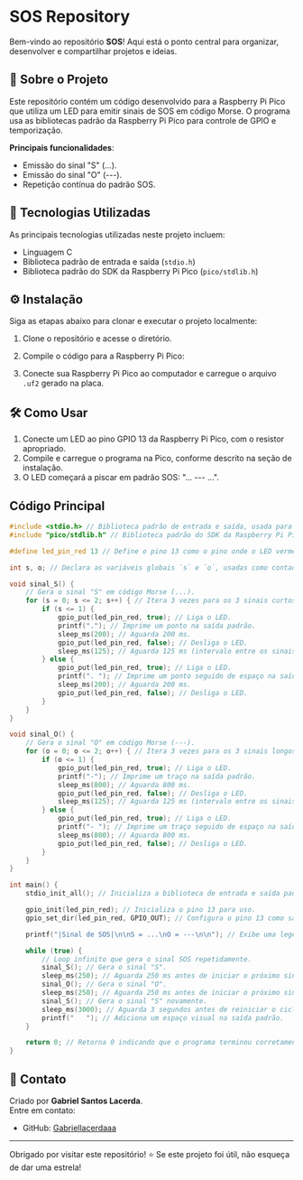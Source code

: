 # SOS Repository

Bem-vindo ao repositório **SOS**! Aqui está o ponto central para organizar, desenvolver e compartilhar projetos e ideias.

## 📖 Sobre o Projeto

Este repositório contém um código desenvolvido para a Raspberry Pi Pico que utiliza um LED para emitir sinais de SOS em código Morse. O programa usa as bibliotecas padrão da Raspberry Pi Pico para controle de GPIO e temporização.

**Principais funcionalidades**:
- Emissão do sinal "S" (...).
- Emissão do sinal "O" (---).
- Repetição contínua do padrão SOS.

## 🚀 Tecnologias Utilizadas

As principais tecnologias utilizadas neste projeto incluem:
- Linguagem C
- Biblioteca padrão de entrada e saída (`stdio.h`)
- Biblioteca padrão do SDK da Raspberry Pi Pico (`pico/stdlib.h`)

## ⚙️ Instalação

Siga as etapas abaixo para clonar e executar o projeto localmente:

1. Clone o repositório e acesse o diretório.

2. Compile o código para a Raspberry Pi Pico:

3. Conecte sua Raspberry Pi Pico ao computador e carregue o arquivo `.uf2` gerado na placa.

## 🛠️ Como Usar

1. Conecte um LED ao pino GPIO 13 da Raspberry Pi Pico, com o resistor apropriado.
2. Compile e carregue o programa na Pico, conforme descrito na seção de instalação.
3. O LED começará a piscar em padrão SOS: "... --- ...".

## Código Principal

```c
#include <stdio.h> // Biblioteca padrão de entrada e saída, usada para funções como printf.
#include "pico/stdlib.h" // Biblioteca padrão do SDK da Raspberry Pi Pico, fornece funções de controle de GPIO e temporização.

#define led_pin_red 13 // Define o pino 13 como o pino onde o LED vermelho está conectado.

int s, o; // Declara as variáveis globais `s` e `o`, usadas como contadores nas funções.

void sinal_S() {
    // Gera o sinal "S" em código Morse (...).
    for (s = 0; s <= 2; s++) { // Itera 3 vezes para os 3 sinais curtos do "S".
        if (s <= 1) {
            gpio_put(led_pin_red, true); // Liga o LED.
            printf("."); // Imprime um ponto na saída padrão.
            sleep_ms(200); // Aguarda 200 ms.
            gpio_put(led_pin_red, false); // Desliga o LED.
            sleep_ms(125); // Aguarda 125 ms (intervalo entre os sinais).
        } else {
            gpio_put(led_pin_red, true); // Liga o LED.
            printf(". "); // Imprime um ponto seguido de espaço na saída padrão.
            sleep_ms(200); // Aguarda 200 ms.
            gpio_put(led_pin_red, false); // Desliga o LED.
        }
    }
}

void sinal_O() {
    // Gera o sinal "O" em código Morse (---).
    for (o = 0; o <= 2; o++) { // Itera 3 vezes para os 3 sinais longos do "O".
        if (o <= 1) {
            gpio_put(led_pin_red, true); // Liga o LED.
            printf("-"); // Imprime um traço na saída padrão.
            sleep_ms(800); // Aguarda 800 ms.
            gpio_put(led_pin_red, false); // Desliga o LED.
            sleep_ms(125); // Aguarda 125 ms (intervalo entre os sinais).
        } else {
            gpio_put(led_pin_red, true); // Liga o LED.
            printf("- "); // Imprime um traço seguido de espaço na saída padrão.
            sleep_ms(800); // Aguarda 800 ms.
            gpio_put(led_pin_red, false); // Desliga o LED.
        }
    }
}

int main() {
    stdio_init_all(); // Inicializa a biblioteca de entrada e saída padrão, necessária para `printf`.

    gpio_init(led_pin_red); // Inicializa o pino 13 para uso.
    gpio_set_dir(led_pin_red, GPIO_OUT); // Configura o pino 13 como saída.

    printf("|Sinal de SOS|\n\nS = ...\nO = ---\n\n"); // Exibe uma legenda na saída padrão.

    while (true) {
        // Loop infinito que gera o sinal SOS repetidamente.
        sinal_S(); // Gera o sinal "S".
        sleep_ms(250); // Aguarda 250 ms antes de iniciar o próximo sinal.
        sinal_O(); // Gera o sinal "O".
        sleep_ms(250); // Aguarda 250 ms antes de iniciar o próximo sinal.
        sinal_S(); // Gera o sinal "S" novamente.
        sleep_ms(3000); // Aguarda 3 segundos antes de reiniciar o ciclo.
        printf("   "); // Adiciona um espaço visual na saída padrão.
    }

    return 0; // Retorna 0 indicando que o programa terminou corretamente (embora nunca seja alcançado devido ao loop infinito).
}
```

## 📝 Contato

Criado por **Gabriel Santos Lacerda**.  
Entre em contato:  

- GitHub: [Gabriellacerdaaa](https://github.com/Gabriellacerdaaa)

---

Obrigado por visitar este repositório! ⭐ Se este projeto foi útil, não esqueça de dar uma estrela!
